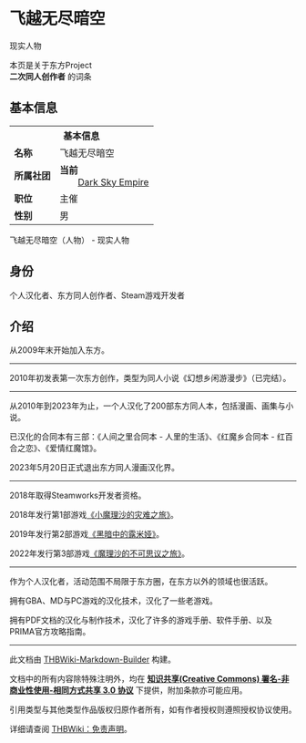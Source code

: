 # 飞越无尽暗空

<!-- source html: G:\repos\THBWiki-Markdown-Builder\THBWikiMarkdown\Temp\main\5\54\ns0%3A%E9%A3%9E%E8%B6%8A%E6%97%A0%E5%B0%BD%E6%9A%97%E7%A9%BA.html -->

现实人物

本页是关于东方Project  
 **二次同人创作者** 的词条

## 基本信息

<table><tbody><tr><th colspan="3">基本信息</th></tr><tr><td class="label"><b>名称</b></td><td> 飞越无尽暗空 </td></tr><tr><td class="label"><b>所属社团</b></td><td><b>当前</b><div style="margin-left:2em;"><a href="./Dark_Sky_Empire.md" title="Dark Sky Empire">Dark Sky Empire</a></div></td></tr><tr><td class="label"><b>职位</b></td><td>主催</td></tr><tr><td class="label"><b>性别</b></td><td>男</td></tr></tbody></table>

飞越无尽暗空（人物） - 现实人物

## 身份
  
个人汉化者、东方同人创作者、Steam游戏开发者
  


## 介绍
  
从2009年末开始加入东方。
  

___

  
2010年初发表第一次东方创作，类型为同人小说《幻想乡闲游漫步》（已完结）。
  

___

  
从2010年到2023年为止，一个人汉化了200部东方同人本，包括漫画、画集与小说。
  
  
已汉化的合同本有三部：《人间之里合同本 - 人里的生活》、《红魔乡合同本 - 红百合之恋》、《爱情红魔馆》。
  
  
2023年5月20日正式退出东方同人漫画汉化界。
  

___

  
2018年取得Steamworks开发者资格。
  
  
2018年发行第1部游戏[《小魔理沙的灾难之旅》](./Little_Marisa's_Disaster_Journey.md)。
  
  
2019年发行第2部游戏[《黑暗中的露米娅》](./Rumia_in_the_darkness.md)。
  
  
2022年发行第3部游戏[《魔理沙的不可思议之旅》](./Marisa's_Inconceivable_Journey.md)。
  

___

  
作为个人汉化者，活动范围不局限于东方圈，在东方以外的领域也很活跃。
  
  
拥有GBA、MD与PC游戏的汉化技术，汉化了一些老游戏。
  
  
拥有PDF文档的汉化与制作技术，汉化了许多的游戏手册、软件手册、以及PRIMA官方攻略指南。
  





---

此文档由 [THBWiki-Markdown-Builder](https://github.com/Delsin-Yu/THBWiki-Markdown-Builder) 构建。

文档中的所有内容除特殊注明外，均在 [**知识共享(Creative Commons) 署名-非商业性使用-相同方式共享 3.0 协议**](https://creativecommons.org/licenses/by-sa/3.0/deed.zh-hans) 下提供，附加条款亦可能应用。

引用类型与其他类型作品版权归原作者所有，如有作者授权则遵照授权协议使用。

详细请查阅 [THBWiki：免责声明](https://thbwiki.cc/THBWiki:%E5%85%8D%E8%B4%A3%E5%A3%B0%E6%98%8E)。

